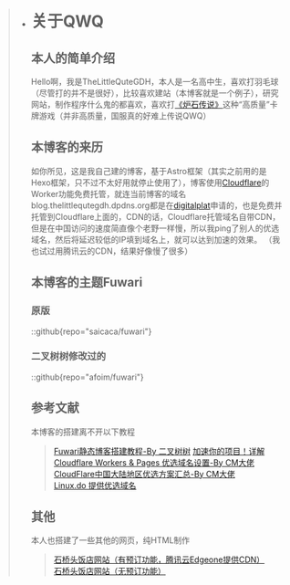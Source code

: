 > - # 关于QWQ
>
>   ## 本人的简单介绍
>   Hello啊，我是TheLittleQuteGDH，本人是一名高中生，喜欢打羽毛球（尽管打的并不是很好），比较喜欢建站（本博客就是一个例子），研究网站，制作程序什么鬼的都喜欢，喜欢打[《炉石传说》](https://ls.163.com)这种“高质量”卡牌游戏（并非高质量，国服真的好难上传说QWQ）
>
>   ## 本博客的来历
>   如你所见，这是我自己建的博客，基于Astro框架（其实之前用的是Hexo框架，只不过不太好用就停止使用了），博客使用[Cloudflare](https://cloudflare-cn.com)的Worker功能免费托管，就连当前博客的域名blog.thelittlequtegdh.dpdns.org都是在[digitalplat](https://domain.digitalplat.org/)申请的，也是免费并托管到Cloudflare上面的，CDN的话，Cloudflare托管域名自带CDN，但是在中国访问的速度简直像个老野一样慢，所以我ping了别人的优选域名，然后将延迟较低的IP填到域名上，就可以达到加速的效果。
>   （我也试过用腾讯云的CDN，结果好像慢了很多）
>
>   ## 本博客的主题Fuwari
>
>   ### 原版
>   ::github{repo="saicaca/fuwari"}
>
>   ### 二叉树树修改过的
>   ::github{repo="afoim/fuwari"}
>
>   ## 参考文献
>
>   本博客的搭建离不开以下教程
>   >[Fuwari静态博客搭建教程-By 二叉树树](https://www.2x.nz/posts/fuwari/)
>   >[加速你的项目！详解 Cloudflare Workers & Pages 优选域名设置-By CM大佬](https://blog.cmliussss.com/p/BestWorkers/)
>   >[CloudFlare中国大陆地区优选方案汇总-By CM大佬](https://blog.cmliussss.com/p/CloudFlare%E4%BC%98%E9%80%89/#%E6%88%91%E7%BB%B4%E6%8A%A4%E7%9A%84%E4%BC%98%E9%80%89%E5%AE%98%E6%96%B9%E5%9F%9F%E5%90%8D%EF%BC%8C%E6%9F%A5%E7%9C%8B%E6%9B%B4%E5%A4%9A%EF%BC%9Ahttps-cf-090227-xyz)  
>   >[Linux.do 提供优选域名](https://Linux.do)
>
>   ## 其他
>   本人也搭建了一些其他的网页，纯HTML制作
>   >[石桥头饭店网站（有预订功能，腾讯云Edgeone提供CDN）](https://sd.sqtfd.dpdns.org)  
>   >[石桥头饭店网站（无预订功能）](https://sqt.xx.kg)
